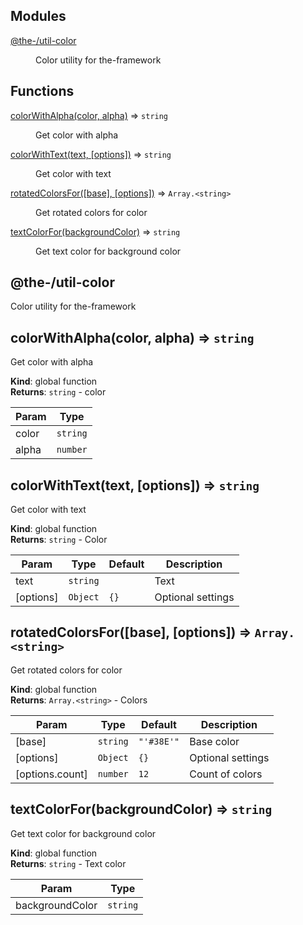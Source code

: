 <!--- Code generated by @the-/script-doc. DO NOT EDIT. -->

## Modules

<dl>
<dt><a href="#module_@the-/util-color">@the-/util-color</a></dt>
<dd><p>Color utility for the-framework</p>
</dd>
</dl>

## Functions

<dl>
<dt><a href="#colorWithAlpha">colorWithAlpha(color, alpha)</a> ⇒ <code>string</code></dt>
<dd><p>Get color with alpha</p>
</dd>
<dt><a href="#colorWithText">colorWithText(text, [options])</a> ⇒ <code>string</code></dt>
<dd><p>Get color with text</p>
</dd>
<dt><a href="#rotatedColorsFor">rotatedColorsFor([base], [options])</a> ⇒ <code>Array.&lt;string&gt;</code></dt>
<dd><p>Get rotated colors for color</p>
</dd>
<dt><a href="#textColorFor">textColorFor(backgroundColor)</a> ⇒ <code>string</code></dt>
<dd><p>Get text color for background color</p>
</dd>
</dl>

<a name="module_@the-/util-color"></a>

## @the-/util-color
Color utility for the-framework

<a name="colorWithAlpha"></a>

## colorWithAlpha(color, alpha) ⇒ <code>string</code>
Get color with alpha

**Kind**: global function  
**Returns**: <code>string</code> - color  

| Param | Type |
| --- | --- |
| color | <code>string</code> | 
| alpha | <code>number</code> | 

<a name="colorWithText"></a>

## colorWithText(text, [options]) ⇒ <code>string</code>
Get color with text

**Kind**: global function  
**Returns**: <code>string</code> - Color  

| Param | Type | Default | Description |
| --- | --- | --- | --- |
| text | <code>string</code> |  | Text |
| [options] | <code>Object</code> | <code>{}</code> | Optional settings |

<a name="rotatedColorsFor"></a>

## rotatedColorsFor([base], [options]) ⇒ <code>Array.&lt;string&gt;</code>
Get rotated colors for color

**Kind**: global function  
**Returns**: <code>Array.&lt;string&gt;</code> - Colors  

| Param | Type | Default | Description |
| --- | --- | --- | --- |
| [base] | <code>string</code> | <code>&quot;&#x27;#38E&#x27;&quot;</code> | Base color |
| [options] | <code>Object</code> | <code>{}</code> | Optional settings |
| [options.count] | <code>number</code> | <code>12</code> | Count of colors |

<a name="textColorFor"></a>

## textColorFor(backgroundColor) ⇒ <code>string</code>
Get text color for background color

**Kind**: global function  
**Returns**: <code>string</code> - Text color  

| Param | Type |
| --- | --- |
| backgroundColor | <code>string</code> | 

